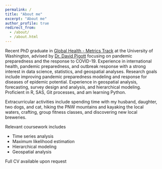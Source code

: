 ```yaml
---
permalink: /
title: "About me"
excerpt: "About me"
author_profile: true
redirect_from: 
  - /about/
  - /about.html
---
```


Recent PhD graduate in [Global Health - Metrics Track](https://globalhealth.washington.edu/education-training/phd-gh) at the University of Washington, advised by [Dr. David Pigott](https://globalhealth.washington.edu/faculty/david-pigott) focusing on pandemic preparedness and the response to COVID-19. 
Experience in international health, pandemic preparedness, and outbreak response with a strong interest in data science, statistics, and geospatial analyses.
Research goals include improving pandemic preparedness modeling and response for diseases of epidemic potential.
Experience in geospatial analysis, forecasting, survey design and analysis, and hierarchical modeling. Proficient in R, SAS, Git processes, and am learning Python.

Extracurricular activities include spending time with my husband, daughter, two dogs, and cat, hiking the PNW mountains and kayaking the local waters, crafting, group fitness classes, and discovering new local breweries.

Relevant coursework includes

* Time series analysis
* Maximum likelihood estimation
* Hierarchical modeling
* Geospatial analysis

Full CV available upon request

